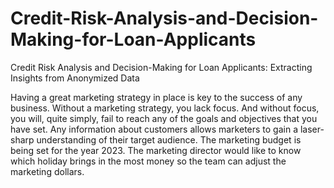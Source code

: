 # Credit-Risk-Analysis-and-Decision-Making-for-Loan-Applicants
Credit Risk Analysis and Decision-Making for Loan Applicants: Extracting Insights from Anonymized Data

Having a great marketing strategy in place is key to the success of any business. Without a marketing strategy, you lack focus. And without focus, you will, quite simply, fail to reach any of the goals and objectives that you have set. Any information about customers allows marketers to gain a laser-sharp understanding of their target audience. The marketing budget is being set for the year 2023. The marketing director would like to know which holiday brings in the most money so the team can adjust the marketing dollars.
